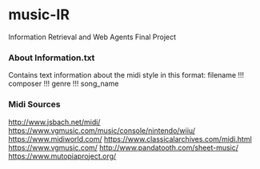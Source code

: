 # music-IR
Information Retrieval and Web Agents Final Project

### About Information.txt
Contains text information about the midi style in this format: filename !!! composer !!! genre !!! song_name

### Midi Sources
http://www.jsbach.net/midi/
https://www.vgmusic.com/music/console/nintendo/wiiu/
https://www.midiworld.com/
https://www.classicalarchives.com/midi.html
https://www.vgmusic.com/
http://www.pandatooth.com/sheet-music/
https://www.mutopiaproject.org/
